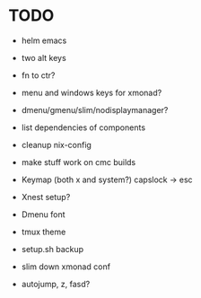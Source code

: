 # TODO

*   helm emacs
*   two alt keys
*   fn to ctr?
*   menu and windows keys for xmonad?

*   dmenu/gmenu/slim/nodisplaymanager?

*   list dependencies of components
*   cleanup nix-config
*   make stuff work on cmc builds

*   Keymap (both x and system?) capslock -> esc
*   Xnest setup?
*   Dmenu font
*   tmux theme
*   setup.sh backup
*   slim down xmonad conf
*   autojump, z, fasd?
